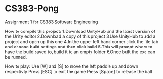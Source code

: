 # CS383-Pong
Assignment 1 for CS383 Software Engineering


How to compile this project:
1.Download UnityHub and the latest version of the Unity editor
2.Download a copy of this project
3.Use UnityHub to add a project and open up this one
4.In the upper left hand corner click the file tab and choose build settings and then click build
5.This will prompt where to have the build saved to, build it to an empty folder
6.Once built the exe can be runned.


How to play:
Use [W] and [S] to move the left paddle up and down respectivly
Press [ESC] to exit the game
Press [Space] to release the ball

